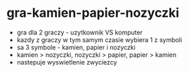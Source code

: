 # gra-kamien-papier-nozyczki

- gra dla 2 graczy - uzytkownik VS komputer
- kazdy z graczy w tym samym czasie wybiera 1 z symboli
- sa 3 symbole - kamien, papier i nozyczki
- kamien > nozyczki, nozyczki > papier, papier > kamien
- nastepuje wyswietlenie zwyciezcy